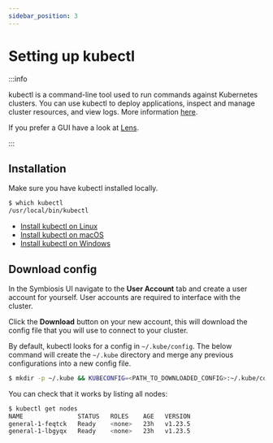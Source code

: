 ```yaml
---
sidebar_position: 3
---
```


# Setting up kubectl
:::info

kubectl is a command-line tool used to run commands against Kubernetes clusters. You can use kubectl to deploy applications, inspect and manage cluster resources, and view logs. More information [here](https://kubernetes.io/docs/tasks/tools/).

If you prefer a GUI have a look at [Lens](https://k8slens.dev/).

:::

## Installation

Make sure you have kubectl installed locally.
```bash
$ which kubectl
/usr/local/bin/kubectl
```

- [Install kubectl on Linux](https://kubernetes.io/docs/tasks/tools/install-kubectl-linux/)
- [Install kubectl on macOS](https://kubernetes.io/docs/tasks/tools/install-kubectl-macos/)
- [Install kubectl on Windows](https://kubernetes.io/docs/tasks/tools/install-kubectl-windows/)

## Download config

In the Symbiosis UI navigate to the **User Account** tab and create a user account for yourself. User accounts are required to interface with the cluster.

Click the **Download** button on your new account, this will download the config file that you will use to connect to your cluster.

By default, kubectl looks for a config in `~/.kube/config`. The below command will create the `~/.kube` directory and merge any previous configurations into a new config file.

```bash
$ mkdir -p ~/.kube && KUBECONFIG=<PATH_TO_DOWNLOADED_CONFIG>:~/.kube/config kubectl config view --flatten > ~/.kube/config
```

You can check that it works by listing all nodes:

```bash
$ kubectl get nodes
NAME               STATUS   ROLES    AGE   VERSION
general-1-feqtck   Ready    <none>   23h   v1.23.5
general-1-lbgyqx   Ready    <none>   23h   v1.23.5
```
